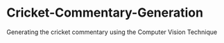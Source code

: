 # Cricket-Commentary-Generation
Generating the cricket commentary using the Computer Vision Technique
